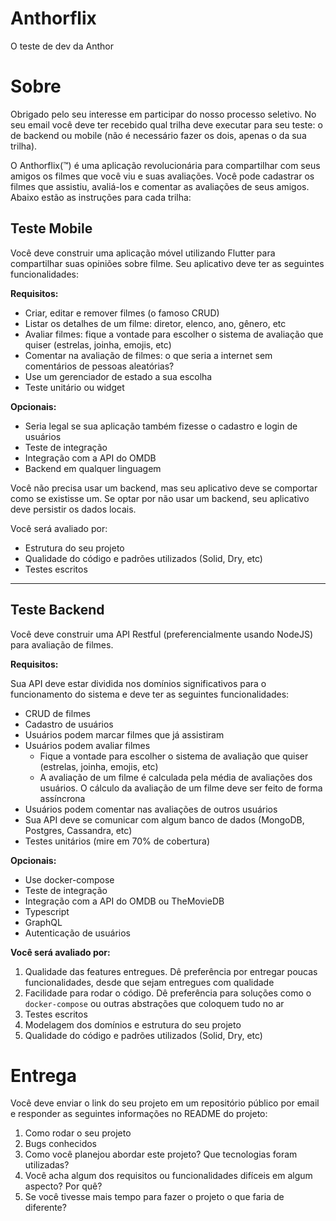 # Anthorflix
O teste de dev da Anthor

# Sobre
Obrigado pelo seu interesse em participar do nosso processo seletivo. No seu email você deve ter recebido qual trilha deve executar para seu teste: o de backend ou mobile (não é necessário fazer os dois, apenas o da sua trilha).

O Anthorflix(:tm:) é uma aplicação revolucionária para compartilhar com seus amigos os filmes que você viu e suas avaliações. Você pode cadastrar os filmes que assistiu, avaliá-los e comentar as avaliações de seus amigos. Abaixo estão as instruções para cada trilha:

## Teste Mobile
Você deve construir uma aplicação móvel utilizando Flutter para compartilhar suas opiniões sobre filme. Seu aplicativo deve ter as seguintes funcionalidades:

**Requisitos:**

- Criar, editar e remover filmes (o famoso CRUD)
- Listar os detalhes de um filme: diretor, elenco, ano, gênero, etc
- Avaliar filmes: fique a vontade para escolher o sistema de avaliação que quiser (estrelas, joinha, emojis, etc)
- Comentar na avaliação de filmes: o que seria a internet sem comentários de pessoas aleatórias?
- Use um gerenciador de estado a sua escolha
- Teste unitário ou widget

**Opcionais:**

- Seria legal se sua aplicação também fizesse o cadastro e login de usuários
- Teste de integração
- Integração com a API do OMDB
- Backend em qualquer linguagem

Você não precisa usar um backend, mas seu aplicativo deve se comportar como se existisse um. Se optar por não usar um backend, seu aplicativo deve persistir os dados locais.

Você será avaliado por:
- Estrutura do seu projeto
- Qualidade do código e padrões utilizados (Solid, Dry, etc)
- Testes escritos

---

## Teste Backend

Você deve construir uma API Restful (preferencialmente usando NodeJS) para avaliação de filmes.

**Requisitos:**

Sua API deve estar dividida nos domínios significativos para o funcionamento do sistema e deve ter as seguintes funcionalidades:
- CRUD de filmes
- Cadastro de usuários
- Usuários podem marcar filmes que já assistiram
- Usuários podem avaliar filmes
    - Fique a vontade para escolher o sistema de avaliação que quiser (estrelas, joinha, emojis, etc)
    - A avaliação de um filme é calculada pela média de avaliações dos usuários. O cálculo da avaliação de um filme deve ser feito de forma assíncrona
- Usuários podem comentar nas avaliações de outros usuários
- Sua API deve se comunicar com algum banco de dados (MongoDB, Postgres, Cassandra, etc)
- Testes unitários (mire em 70% de cobertura)

**Opcionais:**
- Use docker-compose
- Teste de integração
- Integração com a API do OMDB ou TheMovieDB
- Typescript
- GraphQL
- Autenticação de usuários

**Você será avaliado por:**
1. Qualidade das features entregues. Dê preferência por entregar poucas funcionalidades, desde que sejam entregues com qualidade
1. Facilidade para rodar o código. Dê preferência para soluções como o `docker-compose` ou outras abstrações que coloquem tudo no ar
1. Testes escritos
1. Modelagem dos domínios e estrutura do seu projeto
1. Qualidade do código e padrões utilizados (Solid, Dry, etc)

# Entrega

Você deve enviar o link do seu projeto em um repositório público por email e responder as seguintes informações no README do projeto:

1. Como rodar o seu projeto
1. Bugs conhecidos
1. Como você planejou abordar este projeto? Que tecnologias foram utilizadas?
1. Você acha algum dos requisitos ou funcionalidades difíceis em algum aspecto? Por quê?
1. Se você tivesse mais tempo para fazer o projeto o que faria de diferente?
